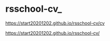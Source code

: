 # rsschool-cv_

https://start20201202.github.io/rsschool-cv/cv

https://start20201202.github.io/rsschool-cv/
